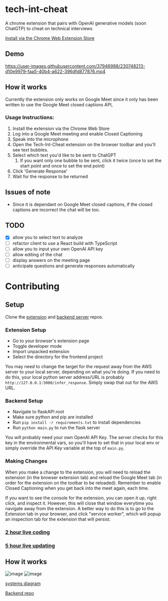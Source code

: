 # tech-int-cheat
A chrome extension that pairs with OpenAI generative models (soon ChatGTP) to cheat on technical interviews

[Install via the Chrome Web Extension Store](https://chrome.google.com/webstore/detail/tech-int-cheat/ldignaknonbhlddmhbfpempkbkdmbopo?hl=en&authuser=0)

## Demo


https://user-images.githubusercontent.com/37946988/230748213-d10e9979-faa5-40b4-a622-396dfd877876.mp4

## How it works
Currently the extension only works on Google Meet since it only has been written to use the Google Meet closed captions API,

### Usage Instructions:
1. Install the extension via the Chrome Web Store
2. Log into a Google Meet meeting and enable Closed Captioning
3. Speak into the microphone
4. Open the Tech-Int-Cheat extension on the browser toolbar and you'll see text bubbles.
5. Select which text you'd like to be sent to ChatGPT
   1. If you want only one bubble to be sent, click it twice (once to set the start point and once to set the end point)
6. Click 'Generate Response'
7. Wait for the response to be returned

## Issues of note
- Since it is dependant on Google Meet closed captions, if the closed captions are incorrect the chat will be too.

## TODO
- [x] allow you to select text to analyze
- [ ] refactor client to use a React build with TypeScript
- [ ] allow you to input your own OpenAI API key
- [ ] allow editing of the chat
- [ ] display answers on the meeting page
- [ ] anticipate questions and generate responses automatically

# Contributing
## Setup
Clone the [extension](https://github.com/CakeCrusher/tech-int-cheat) and [backend server](https://github.com/CakeCrusher/tech-int-cheat-backend) repos.

### Extension Setup
- Go to your browser's extension page
- Toggle developer mode
- Import unpacked extension
- Select the directory for the frontend project

You may need to change the target for the request away from the AWS server to your local server, depending on what you're doing. If you need to do this, your local python server address/URL is probably `http://127.0.0.1:5000/infer_response`. Simply swap that out for the AWS URL.




### Backend Setup
- Navigate to flaskAPI root
- Make sure python and pip are installed
- Run `pip install -r requirements.txt` to install dependencies
- Run `python main.py` to run the flask server

You will probably need your own OpenAI API Key. The server checks for this key in the environmental vars, so you'll have to set that in your local env or simply override the API Key variable at the top of `main.py`.

### Making Changes

When you make a change to the extension, you will need to reload the extension (in the browser extension tab) and reload the Google Meet tab (in order for the extension on the toolbar to be reloaded). Remember to enable Closed Captioning when you get back into the meet again, each time.

If you want to see the console for the extension, you can open it up, right click, and inspect it. However, this will close that window everytime you navigate away from the extension. A better way to do this is to go to the Extension tab in your browser, and click "service worker", which will popup an inspection tab for the extension that will persist.


### [2 hour live coding](https://youtu.be/9UeUDISNm1A)
### [5 hour live updating](https://www.youtube.com/watch?v=GiPevjughzc)

## How it works

![image](https://user-images.githubusercontent.com/37946988/207682493-a11d9229-96b1-4ead-9e8c-bdd571efe406.png)
![image](https://user-images.githubusercontent.com/37946988/230748250-56ef62d0-68f7-4f86-b064-aa6f893373e0.png)

[systems diagram](https://www.figma.com/file/H707JodSalGWCyAHyGVVfA/interview-cheat-chrome-extension?node-id=0%3A1&t=tvstjyEtM2OKomLB-1)

[Backend repo](https://github.com/CakeCrusher/tech-int-cheat-backend)
